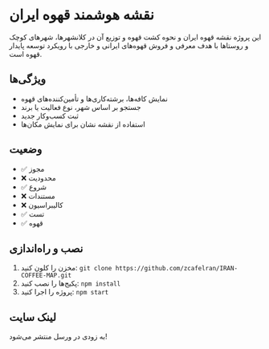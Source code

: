 # نقشه هوشمند قهوه ایران

این پروژه نقشه قهوه ایران و نحوه کشت قهوه و توزیع آن در کلانشهرها، شهرهای کوچک و روستاها با هدف معرفی و فروش قهوه‌های ایرانی و خارجی با رویکرد توسعه پایدار قهوه است.

## ویژگی‌ها
- نمایش کافه‌ها، برشته‌کاری‌ها و تأمین‌کننده‌های قهوه
- جستجو بر اساس شهر، نوع فعالیت یا برند
- ثبت کسب‌وکار جدید
- استفاده از نقشه نشان برای نمایش مکان‌ها

## وضعیت
- ✅ مجوز
- ❌ محدودیت
- ✅ شروع
- ❌ مستندات
- ❌ کالیبراسیون
- ✅ تست
- ✅ قهوه

## نصب و راه‌اندازی
1. مخزن را کلون کنید: `git clone https://github.com/zcafelran/IRAN-COFFEE-MAP.git`
2. پکیج‌ها را نصب کنید: `npm install`
3. پروژه را اجرا کنید: `npm start`

## لینک سایت
به زودی در ورسل منتشر می‌شود!